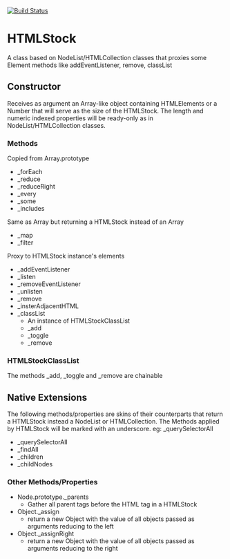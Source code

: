 [![Build Status](https://travis-ci.org/clovislima/htmlstock.svg?branch=master)](https://travis-ci.org/clovislima/htmlstock)
# HTMLStock
A class based on NodeList/HTMLCollection classes that proxies some Element methods like addEventListener, remove, classList 

## Constructor
Receives as argument an Array-like object containing HTMLElements or a Number that will serve as the size of the HTMLStock.
The length and numeric indexed properties will be ready-only as in NodeList/HTMLCollection classes. 

### Methods
Copied from Array.prototype
* _forEach
* _reduce
* _reduceRight
* _every
* _some
* _includes

Same as Array but returning a HTMLStock instead of an Array
* _map
* _filter

Proxy to HTMLStock instance's elements
* _addEventListener
* _listen
* _removeEventListener
* _unlisten
* _remove
* _insterAdjacentHTML
* _classList
	* An instance of HTMLStockClassList
	* _add
	* _toggle
	* _remove

### HTMLStockClassList
The methods _add, _toggle and _remove are chainable

## Native Extensions
The following methods/properties are skins of their counterparts that return a HTMLStock instead a NodeList or HTMLCollection. The Methods applied by HTMLStock will be marked with an underscore. eg: _querySelectorAll
* _querySelectorAll
* _findAll
* _children
* _childNodes

### Other Methods/Properties
* Node.prototype._parents
	* Gather all parent tags before the HTML tag in a HTMLStock
* Object._assign
	* return a new Object with the value of all objects passed as arguments reducing to the left 
* Object._assignRight
	* return a new Object with the value of all objects passed as arguments reducing to the right
